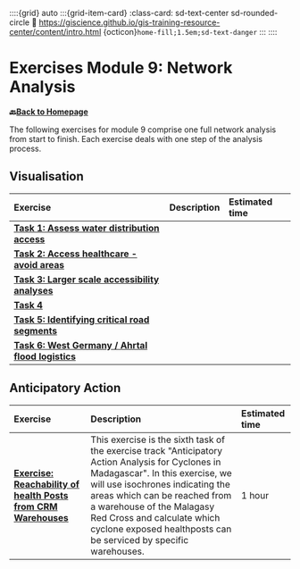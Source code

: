 ::::{grid} auto
:::{grid-item-card}
:class-card: sd-text-center sd-rounded-circle
:link: https://giscience.github.io/gis-training-resource-center/content/intro.html 
{octicon}`home-fill;1.5em;sd-text-danger`
:::
::::

# Exercises Module 9: Network Analysis

__🔙[Back to Homepage](/content/intro.md)__


The following exercises for module 9 comprise one full network analysis from start to finish. Each exercise deals with one step of the analysis process. 

## Visualisation

| Exercise | Description | Estimated time | 
| :-------------------- | :-----------------  |:----------------- |
| __[Task 1: Assess water distribution access](/content/Module_9/en_qgis_module_9_ex1.md)__ | | |
| __[Task 2: Access healthcare - avoid areas](/content/Module_9/en_qgis_module_9_ex2.md)__ | | | 
| __[Task 3: Larger scale accessibility analyses](/content/Module_9/en_qgis_module_9_ex3.md)__ | | |
| __[Task 4](/content/Module_9/en_qgis_module_9_ex4.md)__ | | | 
| __[Task 5: Identifying critical road segments](/content/Module_9/en_qgis_module_9_ex5.md)__ | | | 
| __[Task 6: West Germany / Ahrtal flood logistics](/content/Module_9/en_qgis_module_9_ex6.md)__ | | | 


## Anticipatory Action

| Exercise | Description | Estimated time | 
| :-------------------- | :-----------------  |:----------------- |
| __[Exercise: Reachability of health Posts from CRM Warehouses](/content/Module_9/en_qgis_module_9_mdg_aa_ex_7.md)__ | This exercise is the sixth task of the exercise track "Anticipatory Action Analysis for Cyclones in Madagascar". In this exercise, we will use isochrones indicating the areas which can be reached from a warehouse of the Malagasy Red Cross and calculate which cyclone exposed healthposts can be serviced by specific warehouses. | 1 hour |